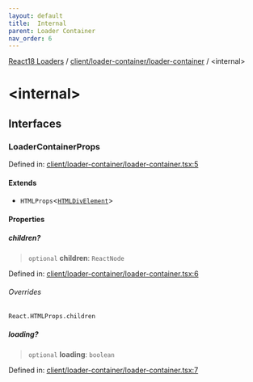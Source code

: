 ```yaml
---
layout: default
title:  Internal 
parent: Loader Container
nav_order: 6
---
```

[React18 Loaders](../../../index.md) / [client/loader-container/loader-container](index.md) / \<internal\>

# \<internal\>

## Interfaces

### LoaderContainerProps

Defined in: [client/loader-container/loader-container.tsx:5](https://github.com/react18-tools/turborepo-template/blob/7391c92cfd2f29d798499dc97ae86a2f94c80212/lib/src/client/loader-container/loader-container.tsx#L5)

#### Extends

- `HTMLProps`\<[`HTMLDivElement`](https://developer.mozilla.org/docs/Web/API/HTMLDivElement)\>

#### Properties

##### children?

> `optional` **children**: `ReactNode`

Defined in: [client/loader-container/loader-container.tsx:6](https://github.com/react18-tools/turborepo-template/blob/7391c92cfd2f29d798499dc97ae86a2f94c80212/lib/src/client/loader-container/loader-container.tsx#L6)

###### Overrides

`React.HTMLProps.children`

##### loading?

> `optional` **loading**: `boolean`

Defined in: [client/loader-container/loader-container.tsx:7](https://github.com/react18-tools/turborepo-template/blob/7391c92cfd2f29d798499dc97ae86a2f94c80212/lib/src/client/loader-container/loader-container.tsx#L7)
